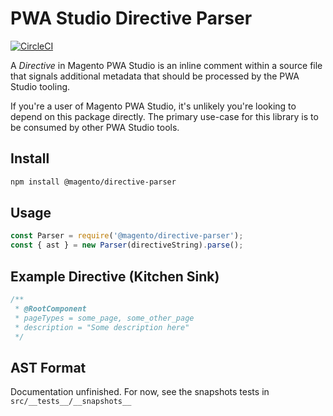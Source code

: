 # PWA Studio Directive Parser

[![CircleCI](https://circleci.com/gh/magento-research/directive-parser.svg?style=svg&circle-token=07b4a55f82851cfbde23aa606a61028b403bdf13)](https://circleci.com/gh/magento-research/directive-parser)

A _Directive_ in Magento PWA Studio is an inline comment within a source file that signals additional metadata that should be processed by the PWA Studio tooling.

If you're a user of Magento PWA Studio, it's unlikely you're looking to depend on this package directly. The primary use-case for this library is to be consumed by other PWA Studio tools.

## Install

```sh
npm install @magento/directive-parser
```

## Usage

```js
const Parser = require('@magento/directive-parser');
const { ast } = new Parser(directiveString).parse();
```

## Example Directive (Kitchen Sink)

```js
/**
 * @RootComponent
 * pageTypes = some_page, some_other_page
 * description = "Some description here"
 */
```

## AST Format

Documentation unfinished. For now, see the snapshots tests in `src/__tests__/__snapshots__`
